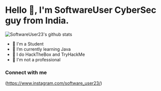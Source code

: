 # Hello 👋, I'm SoftwareUser CyberSec guy from India.  
![SoftwareUser23's github stats](https://github-readme-stats.vercel.app/api?username=SoftwareUser23&show_icons=true&theme=tokyonight)


- 🌱 I'm a Student
- 👯 I’m currently learning Java 
- 🤔 I do HackTheBox and TryHackMe  
- 💬 I'm not a professional

### Connect with me 

(https://www.instagram.com/software_user23/)
